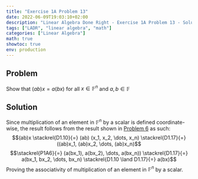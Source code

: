 ```yaml
---
title: "Exercise 1A Problem 13"
date: 2022-06-09T19:03:10+02:00
description: "Linear Algebra Done Right - Exercise 1A Problem 13 - Solution"
tags: ["LADR", "linear algebra", "math"]
categories: ["Linear Algebra"]
math: true
showtoc: true
env: production
---
```


## Problem
Show that $(ab)x = a(bx)$ for all $x \in \mathbb{F}^n$ and $a,b \in \mathbb{F}$

## Solution
Since multiplication of an element in $\mathbb{F}^n$ by a scalar is defined coordinate-wise, the result follows from the result shown in [Problem 6](https://dragonoverlord3000.github.io/posts/linear_algebra/ladr/chapter1/exercise-1a-problem-6/) as such:
$$(ab)x \stackrel{D1.10}{=} (ab) (x_1, x_2, \dots, x_n) \stackrel{D1.17}{=} ((ab)x_1, (ab)x_2, \dots, (ab)x_n)$$
$$\stackrel{P1A6}{=} (a(bx_1), a(bx_2), \dots, a(bx_n)) \stackrel{D1.17}{=} a(bx_1, bx_2, \dots, bx_n) \stackrel{D1.10 \land D1.17}{=} a(bx)$$
Proving the associativity of multiplication of an element in $\mathbb{F}^n$ by a scalar.


